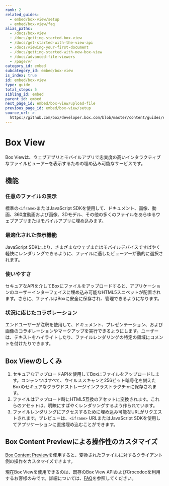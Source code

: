 ```yaml
---
rank: 2
related_guides:
  - embed/box-view/setup
  - embed/box-view/faq
alias_paths:
  - /docs/box-view
  - /docs/getting-started-box-view
  - /docs/get-started-with-the-view-api
  - /docs/viewing-your-first-document
  - /docs/getting-started-with-new-box-view
  - /docs/advanced-file-viewers
  - /page/vr
category_id: embed
subcategory_id: embed/box-view
is_index: true
id: embed/box-view
type: guide
total_steps: 5
sibling_id: embed
parent_id: embed
next_page_id: embed/box-view/upload-file
previous_page_id: embed/box-view/setup
source_url: >-
  https://github.com/box/developer.box.com/blob/master/content/guides/embed/box-view/index.md
---
```

# Box View

Box Viewは、ウェブアプリとモバイルアプリで忠実度の高いインタラクティブなファイルビューアーを表示するための埋め込み可能なサービスです。

## 機能

### 任意のファイルの表示

標準の`<iframe>`またはJavaScript SDKを使用して、ドキュメント、画像、動画、360度動画および画像、3Dモデル、その他の多くのファイルをあらゆるウェブアプリまたはモバイルアプリに埋め込みます。

### 最適化された表示機能

JavaScript SDKにより、さまざまなウェブまたはモバイルデバイスですばやく軽快にレンダリングできるように、ファイルに適したビューアーが動的に選択されます。

### 使いやすさ

セキュアなAPIを介してBoxにファイルをアップロードすると、アプリケーションのユーザーインターフェイスに埋め込み可能なHTML5スニペットが配置されます。さらに、ファイルはBoxに安全に保存され、管理できるようになります。

### 状況に応じたコラボレーション

エンドユーザーが注釈を使用して、ドキュメント、プレゼンテーション、および画像のコラボレーションやマークアップを実行できるようにします。ユーザーは、テキストをハイライトしたり、ファイルレンダリングの特定の領域にコメントを付けたりできます。

## Box Viewのしくみ

1. セキュアなアップロードAPIを使用してBoxにファイルをアップロードします。コンテンツはすべて、ウイルススキャンと256ビット暗号化を備えたBoxのセキュアなクラウドストレージインフラストラクチャに保存されます。
2. ファイルはアップロード時にHTML5互換のアセットに変換されます。これらのアセットは、明瞭にすばやくレンダリングするよう作られています。
3. ファイルレンダリングにアクセスするために埋め込み可能なURLがリクエストされます。プレビューは、`<iframe>` URLまたはJavaScript SDKを使用してアプリケーションに直接埋め込むことができます。

## Box Content Previewによる操作性のカスタマイズ

[Box Content Preview](guide://embed/ui-elements/preview)を使用すると、変換されたファイルに対するクライアント側の操作をカスタマイズできます。

現在Box Viewを使用できるのは、既存のBox View APIおよびCrocodocを利用するお客様のみです。詳細については、[FAQ](guide://embed/box-view/faq)を参照してください。
